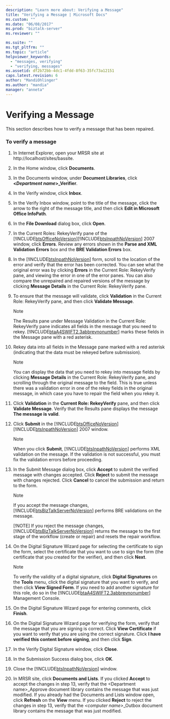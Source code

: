 ```yaml
---
description: "Learn more about: Verifying a Message"
title: "Verifying a Message | Microsoft Docs"
ms.custom: ""
ms.date: "06/08/2017"
ms.prod: "biztalk-server"
ms.reviewer: ""

ms.suite: ""
ms.tgt_pltfrm: ""
ms.topic: "article"
helpviewer_keywords: 
  - "messages, verifying"
  - "verifying, messages"
ms.assetid: df2b72bb-4dc1-4fdd-8f63-35fc73a12151
caps.latest.revision: 6
author: "MandiOhlinger"
ms.author: "mandia"
manager: "anneta"
---
```

# Verifying a Message
This section describes how to verify a message that has been repaired.  

### To verify a message  

1. In Internet Explorer, open your MRSR site at http://localhost/sites/bassite.  

2. In the Home window, click **Documents**.  

3. In the Documents window, under **Document Libraries**, click **\<*Department name*\>_Verifier**.  

4. In the Verify window, click **Inbox**.  

5. In the Verify Inbox window, point to the title of the message, click the arrow to the right of the message title, and then click **Edit in Microsoft Office InfoPath**.  

6. In the **File Download** dialog box, click **Open**.  

7. In the Current Roles: RekeyVerify pane of the [!INCLUDE[btsOfficeNoVersion](../../includes/btsofficenoversion-md.md)][!INCLUDE[btsInpathNoVersion](../../includes/btsinpathnoversion-md.md)] 2007 window, click **Errors**. Review any errors shown in the **Parse and XML Validation Errors** box and the **BRE Validation Errors** box.  

8. In the [!INCLUDE[btsInpathNoVersion](../../includes/btsinpathnoversion-md.md)] form, scroll to the location of the error and verify that the error has been corrected. You can see what the original error was by clicking **Errors** in the Current Role: RekeyVerify pane, and viewing the error in one of the error panes. You can also compare the unrepaired and repaired versions of the message by clicking **Message Details** in the Current Role: RekeyVerify pane.  

9. To ensure that the message will validate, click **Validation** in the Current Role: RekeyVerify pane, and then click **Validate Message**.  

   > [!NOTE]
   >  The Results pane under Message Validation in the Current Role: RekeyVerify pane indicates all fields in the message that you need to rekey. [!INCLUDE[btaA4SWIFT2.3abbrevnonumber](../../includes/btaa4swift2-3abbrevnonumber-md.md)] marks these fields in the Message pane with a red asterisk.  

10. Rekey data into all fields in the Message pane marked with a red asterisk (indicating that the data must be rekeyed before submission).  

    > [!NOTE]
    >  You can display the data that you need to rekey into message fields by clicking **Message Details** in the Current Role: RekeyVerify pane, and scrolling through the original message to the field. This is true unless there was a validation error in one of the rekey fields in the original message, in which case you have to repair the field when you rekey it.  

11. Click **Validation** in the **Current Role: RekeyVerify** pane, and then click **Validate Message**. Verify that the Results pane displays the message **The message is valid**.  

12. Click **Submit** in the [!INCLUDE[btsOfficeNoVersion](../../includes/btsofficenoversion-md.md)][!INCLUDE[btsInpathNoVersion](../../includes/btsinpathnoversion-md.md)] 2007 window.  

    > [!NOTE]
    >  When you click **Submit**, [!INCLUDE[btsInpathNoVersion](../../includes/btsinpathnoversion-md.md)] performs XML validation on the message. If the validation is not successful, you must fix the validation errors before proceeding.  

13. In the Submit Message dialog box, click **Accept** to submit the verified message with changes accepted. Click **Reject** to submit the message with changes rejected. Click **Cancel** to cancel the submission and return to the form.  

    > [!NOTE]
    >  If you accept the message changes, [!INCLUDE[btsBizTalkServerNoVersion](../../includes/btsbiztalkservernoversion-md.md)] performs BRE validations on the message.  
    > 
    > [!NOTE]
    >  If you reject the message changes, [!INCLUDE[btsBizTalkServerNoVersion](../../includes/btsbiztalkservernoversion-md.md)] returns the message to the first stage of the workflow (create or repair) and resets the repair workflow.  

14. On the Digital Signature Wizard page for selecting the certificate to sign the form, select the certificate that you want to use to sign the form (the certificate that you created for the verifier), and then click **Next**.  

    > [!NOTE]
    >  To verify the validity of a digital signature, click **Digital Signatures** on the **Tools** menu, click the digital signature that you want to verify, and then click **View Signed Form**. If you need to add another signature for this role, do so in the [!INCLUDE[btaA4SWIFT2.3abbrevnonumber](../../includes/btaa4swift2-3abbrevnonumber-md.md)] Management Console.  

15. On the Digital Signature Wizard page for entering comments, click **Finish**.  

16. On the Digital Signature Wizard page for verifying the form, verify that the message that you are signing is correct. Click **View Certificate** if you want to verify that you are using the correct signature. Click **I have verified this content before signing**, and then click **Sign**.  

17. In the Verify Digital Signature window, click **Close**.  

18. In the Submission Success dialog box, click **OK**.  

19. Close the [!INCLUDE[btsInpathNoVersion](../../includes/btsinpathnoversion-md.md)] window.  

20. In MRSR site, click **Documents and Lists**. If you clicked **Accept** to accept the changes in step 13, verify that the \<Department name\>_Approve document library contains the message that was just modified. If you already had the Documents and Lists window open, click **Refresh** on the **View** menu. If you clicked **Reject** to reject the changes in step 13, verify that the *\<computer name\>*_Outbox document library contains the message that was just modified.

